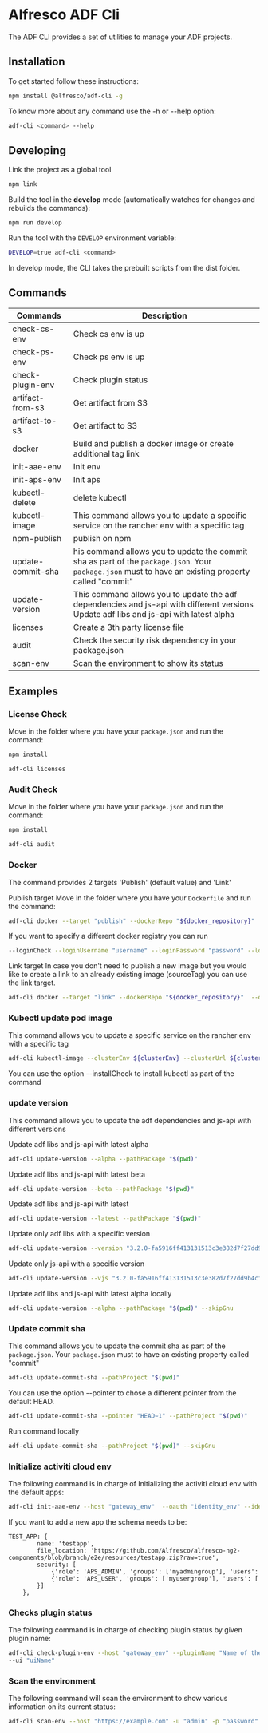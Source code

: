 # Alfresco ADF Cli

The ADF CLI provides a set of utilities to manage your ADF projects.

## Installation

To get started  follow these instructions:

```bash
npm install @alfresco/adf-cli -g
```

To know more about any command use the -h or --help option: 

```bash
adf-cli <command> --help
```

## Developing

Link the project as a global tool

```bash
npm link
```

Build the tool in the **develop** mode (automatically watches for changes and rebuilds the commands):

```bash
npm run develop
```

Run the tool with the `DEVELOP` environment variable:

```bash
DEVELOP=true adf-cli <command>
```

In develop mode, the CLI takes the prebuilt scripts from the dist folder.

## Commands

| **Commands** |**Description** |
|--- |--- |
|check-cs-env |Check cs env is up |
|check-ps-env |Check ps env is up |
|check-plugin-env |Check plugin status |
|artifact-from-s3  |Get artifact from S3 |
|artifact-to-s3    |Get artifact to S3 |
|docker            |Build and publish a docker image or create additional tag link |
|init-aae-env      |Init env|
|init-aps-env      |Init aps|
|kubectl-delete    |delete kubectl |
|kubectl-image     |This command allows you to update a specific service on the rancher env with a specific tag |
|npm-publish    | publish on npm |
| update-commit-sha   | his command allows you to update the commit sha as part of the `package.json`. Your `package.json` must to have an existing property called "commit" |
|update-version     |This command allows you to update the adf dependencies and js-api with different versions Update adf libs and js-api with latest alpha|
|licenses   |Create a 3th party license file |
|audit     |Check the security risk dependency in your package.json |
|scan-env   |Scan the environment to show its status    |

## Examples

### License Check

Move in the folder where you have your `package.json` and run the command:

```bash
npm install

adf-cli licenses
```

### Audit Check

Move in the folder where you have your `package.json` and run the command:

```bash
npm install

adf-cli audit
```

### Docker
The command provides 2 targets 'Publish' (default value) and 'Link'

Publish target
Move in the folder where you have your `Dockerfile` and run the command:

```bash
adf-cli docker --target "publish" --dockerRepo "${docker_repository}"  --dockerTags "${TAGS}"
```

If you want to specify a different docker registry you can run
```bash
--loginCheck --loginUsername "username" --loginPassword "password" --loginRepo "quay.io"--dockerRepo "${docker_repository}"  --dockerTags "${TAGS}"
```

Link target
In case you don't need to publish a new image but you would like to create a link to an already existing image (sourceTag) you can use the link target.

```bash
adf-cli docker --target "link" --dockerRepo "${docker_repository}"  --dockerTags "${TAGS}"  --sourceTag "develop"
```


### Kubectl update pod image

This command allows you to update a specific service on the rancher env with a specific tag

```bash
adf-cli kubectl-image --clusterEnv ${clusterEnv} --clusterUrl ${clusterUrl} --username ${username} --token ${token} --deployName ${deployName} --dockerRepo ${dockerRepo} --tag ${tag}
```

You can use the option --installCheck to install kubectl as part of the command

### update version

This command allows you to update the adf dependencies and js-api with different versions

Update adf libs and js-api with latest alpha

```bash
adf-cli update-version --alpha --pathPackage "$(pwd)"
```

Update adf libs and js-api with latest beta

```bash
adf-cli update-version --beta --pathPackage "$(pwd)"
```

Update adf libs and js-api with latest

```bash
adf-cli update-version --latest --pathPackage "$(pwd)"
```

Update only adf libs with a specific version

```bash
adf-cli update-version --version "3.2.0-fa5916ff413131513c3e382d7f27dd9b4cfa0e7e" --pathPackage "$(pwd)"
```

Update only js-api with a specific version

```bash
adf-cli update-version --vjs "3.2.0-fa5916ff413131513c3e382d7f27dd9b4cfa0e7e" --pathPackage "$(pwd)"
```

Update adf libs and js-api with latest alpha locally

```bash
adf-cli update-version --alpha --pathPackage "$(pwd)" --skipGnu
```

### Update commit sha

This command allows you to update the commit sha as part of the `package.json`.
Your `package.json` must to have an existing property called "commit"

```bash
adf-cli update-commit-sha --pathProject "$(pwd)"
```

You can use the option --pointer to chose a different pointer from the default HEAD.

```bash
adf-cli update-commit-sha --pointer "HEAD~1" --pathProject "$(pwd)"
```

Run command locally
```bash
adf-cli update-commit-sha --pathProject "$(pwd)" --skipGnu
```

### Initialize activiti cloud env

The following command is in charge of Initializing the activiti cloud env with the default apps:

```bash
adf-cli init-aae-env --host "gateway_env"  --oauth "identity_env" --identityHost "identity_env" --modelerUsername "modelerusername" --modelerPassword "modelerpassword" --devopsUsername "devopsusername" --devopsPassword "devopspassword" 
```

If you want to add a new app the schema needs to be:

```text
TEST_APP: {
        name: 'testapp',
        file_location: 'https://github.com/Alfresco/alfresco-ng2-components/blob/branch/e2e/resources/testapp.zip?raw=true',
        security: [
            {'role': 'APS_ADMIN', 'groups': ['myadmingroup'], 'users': ['myadminuser']},
            {'role': 'APS_USER', 'groups': ['myusergroup'], 'users': ['myuser']
        }]
    },
```

### Checks plugin status

The following command is in charge of checking plugin status by given plugin name:

```bash
adf-cli check-plugin-env --host "gateway_env" --pluginName "Name of the plugin" --appName "appName" -u "username" -p "password" 
--ui "uiName"
```

### Scan the environment

The following command will scan the environment to show various information on its current status:

```bash
adf-cli scan-env --host "https://example.com" -u "admin" -p "password"
```
